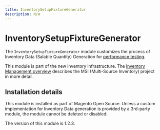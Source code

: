 ```yaml
---
title: InventorySetupFixtureGenerator
description: N/A
---
```


# InventorySetupFixtureGenerator

The `InventorySetupFixtureGenerator` module customizes the process of Inventory Data (Salable Quantity) Generation for [performance testing](https://experienceleague.adobe.com/docs/commerce-operations/configuration-guide/cli/generate-data.html).

This module is part of the new inventory infrastructure. The
[Inventory Management overview](https://developer.adobe.com/commerce/webapi/rest/inventory/index.html)
describes the MSI (Multi-Source Inventory) project in more detail.

## Installation details

This module is installed as part of Magento Open Source. Unless a custom implementation
for Inventory Data generation is provided by a 3rd-party module, the module cannot be deleted or disabled.

<InlineAlert slots="text" />
The version of this module is 1.2.3.
